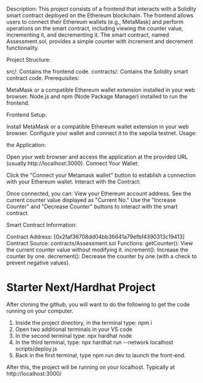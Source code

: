 Description:
This project consists of a frontend that interacts with a Solidity smart contract deployed on the Ethereum blockchain. The frontend allows users to connect their Ethereum wallets (e.g., MetaMask) and perform operations on the smart contract, including viewing the counter value, incrementing it, and decrementing it. The smart contract, named Assessment.sol, provides a simple counter with increment and decrement functionality.

Project Structure:

src/: Contains the frontend code.
contracts/: Contains the Solidity smart contract code.
Prerequisites:

MetaMask or a compatible Ethereum wallet extension installed in your web browser.
Node.js and npm (Node Package Manager) installed to run the frontend.

Frontend Setup:

Install MetaMask or a compatible Ethereum wallet extension in your web browser.
Configure your wallet and connect it to the sepolia testnet.
Usage:

the Application:

Open your web browser and access the application at the provided URL (usually http://localhost:3000).
Connect Your Wallet:

Click the "Connect your Metamask wallet" button to establish a connection with your Ethereum wallet.
Interact with the Contract:

Once connected, you can:
View your Ethereum account address.
See the current counter value displayed as "Current No."
Use the "Increase Counter" and "Decrease Counter" buttons to interact with the smart contract.

Smart Contract Information:

Contract Address: [0x2faf36708dd04bb36641a79efbf4390313c19413]
Contract Source: contracts/Assessment.sol
Functions:
getCounter(): View the current counter value without modifying it.
increment(): Increase the counter by one.
decrement(): Decrease the counter by one (with a check to prevent negative values).

# Starter Next/Hardhat Project

After cloning the github, you will want to do the following to get the code running on your computer.

1. Inside the project directory, in the terminal type: npm i
2. Open two additional terminals in your VS code
3. In the second terminal type: npx hardhat node
4. In the third terminal, type: npx hardhat run --network localhost scripts/deploy.js
5. Back in the first terminal, type npm run dev to launch the front-end.

After this, the project will be running on your localhost.
Typically at http://localhost:3000/

